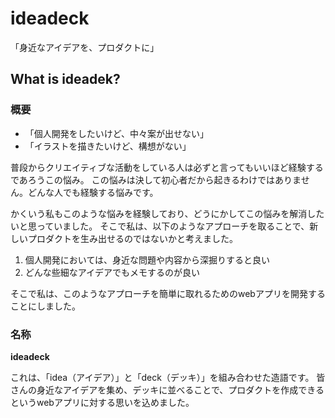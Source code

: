 # ideadeck

「身近なアイデアを、プロダクトに」

## What is ideadek?

### 概要

- 「個人開発をしたいけど、中々案が出せない」
- 「イラストを描きたいけど、構想がない」

普段からクリエイティブな活動をしている人は必ずと言ってもいいほど経験するであろうこの悩み。
この悩みは決して初心者だから起きるわけではありません。どんな人でも経験する悩みです。

かくいう私もこのような悩みを経験しており、どうにかしてこの悩みを解消したいと思っていました。
そこで私は、以下のようなアプローチを取ることで、新しいプロダクトを生み出せるのではないかと考えました。

1. 個人開発においては、身近な問題や内容から深掘りすると良い
2. どんな些細なアイデアでもメモするのが良い

そこで私は、このようなアプローチを簡単に取れるためのwebアプリを開発することにしました。

### 名称

**ideadeck**

これは、「idea（アイデア）」と「deck（デッキ）」を組み合わせた造語です。
皆さんの身近なアイデアを集め、デッキに並べることで、プロダクトを作成できるというwebアプリに対する思いを込めました。

